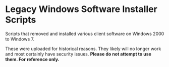 # Legacy Windows Software Installer Scripts
Scripts that removed and installed various client software on Windows 2000 to Windows 7.

These were uploaded for historical reasons. They likely will no longer work and most certainly have security issues. **Please do not attempt to use them. For reference only.**
